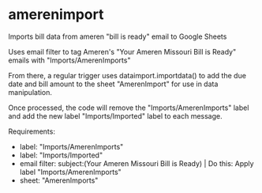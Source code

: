 # amerenimport
Imports bill data from ameren "bill is ready" email to Google Sheets

Uses email filter to tag Ameren's "Your Ameren Missouri Bill is Ready" emails with "Imports/AmerenImports"

From there, a regular trigger uses dataimport.importdata() to add the due date and bill amount to the sheet "AmerenImport" for use in data manipulation.

Once processed, the code will remove the "Imports/AmerenImports" label and add the new label "Imports/Imported" label to each message. 

Requirements:
- label: "Imports/AmerenImports"
- label: "Imports/Imported"
- email filter: subject:(Your Ameren Missouri Bill is Ready) | Do this: Apply label "Imports/AmerenImports"
- sheet: "AmerenImports"
